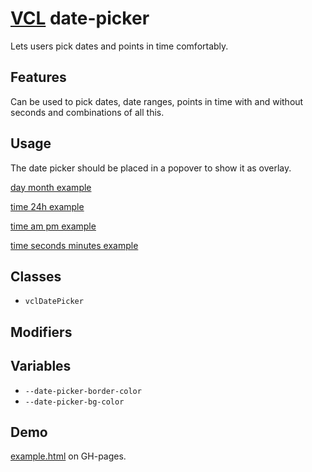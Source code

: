 # [VCL](https://vcl.github.io/) date-picker

Lets users pick dates and points in time comfortably.

## Features

Can be used to pick dates, date ranges, points in time with and without seconds
and combinations of all this.

## Usage

The date picker should be placed in a popover to show it as overlay.

[day month example](/demo/example-day-month.html)

[time 24h example](/demo/example-time-24h.html)

[time am pm example](/demo/example-time-am-pm.html)

[time seconds minutes example](/demo/example-time-seconds-minutes.html)

## Classes

- `vclDatePicker`

## Modifiers

## Variables

- `--date-picker-border-color`
- `--date-picker-bg-color`

## Demo

[example.html](/demo/example.html) on GH-pages.
